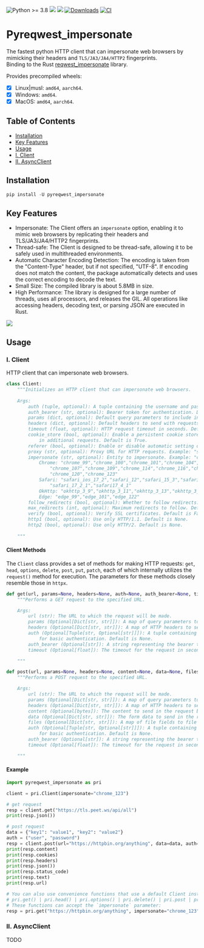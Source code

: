 ![Python >= 3.8](https://img.shields.io/badge/python->=3.8-red.svg) [![](https://badgen.net/github/release/deedy5/pyreqwest-impersonate)](https://github.com/deedy5/pyreqwest-impersonate/releases) [![](https://badge.fury.io/py/pyreqwest_impersonate.svg)](https://pypi.org/project/pyreqwest_impersonate) [![Downloads](https://static.pepy.tech/badge/pyreqwest_impersonate/week)](https://pepy.tech/project/pyreqwest_impersonate) [![CI](https://github.com/deedy5/pyreqwest-impersonate/actions/workflows/CI.yml/badge.svg?branch=main)](https://github.com/deedy5/pyreqwest-impersonate/actions/workflows/CI.yml)
# Pyreqwest_impersonate

The fastest python HTTP client that can impersonate web browsers by mimicking their headers and `TLS/JA3/JA4/HTTP2` fingerprints.</br>
Binding to the Rust [reqwest_impersonate](https://github.com/gngpp/reqwest-impersonate) library.</br>

Provides precompiled wheels:
- [x] Linux|musl:  `amd64`, `aarch64`.
- [x] Windows: `amd64`.
- [x] MacOS:  `amd64`, `aarch64`.

## Table of Contents

- [Installation](#installation)
- [Key Features](#key-features)
- [Usage](#usage)
 - [I. Client](#i-client)
 - [II. AsyncClient](#ii-asyncclient)

## Installation

```python
pip install -U pyreqwest_impersonate
```

## Key Features
- Impersonate: The Client offers an `impersonate` option, enabling it to mimic web browsers by replicating their headers and TLS/JA3/JA4/HTTP2 fingerprints.
- Thread-safe: The Client is designed to be thread-safe, allowing it to be safely used in multithreaded environments.
- Automatic Character Encoding Detection: The encoding is taken from the "Content-Type" header, but if not specified, "UTF-8". If encoding does not match the content, the package automatically detects and uses the correct encoding to decode the text.
- Small Size: The compiled library is about 5.8MB in size.
- High Performance: The library is designed for a large number of threads, uses all processors, and releases the GIL. All operations like accessing headers, decoding text, or parsing JSON are executed in Rust.

![](https://github.com/deedy5/pyreqwest_impersonate/blob/main/benchmark.jpg?raw=true)

## Usage
### I. Client

HTTP client that can impersonate web browsers.
```python
class Client:
    """Initializes an HTTP client that can impersonate web browsers.
    
    Args:
        auth (tuple, optional): A tuple containing the username and password for basic authentication. Default is None.
        auth_bearer (str, optional): Bearer token for authentication. Default is None.
        params (dict, optional): Default query parameters to include in all requests. Default is None.
        headers (dict, optional): Default headers to send with requests. If `impersonate` is set, this will be ignored.
        timeout (float, optional): HTTP request timeout in seconds. Default is 30.
        cookie_store (bool, optional): Enable a persistent cookie store. Received cookies will be preserved and included 
            in additional requests. Default is True.
        referer (bool, optional): Enable or disable automatic setting of the `Referer` header. Default is True.
        proxy (str, optional): Proxy URL for HTTP requests. Example: "socks5://127.0.0.1:9150". Default is None.
        impersonate (str, optional): Entity to impersonate. Example: "chrome_123". Default is None.
            Chrome: "chrome_99","chrome_100","chrome_101","chrome_104","chrome_105","chrome_106","chrome_108", 
                "chrome_107","chrome_109","chrome_114","chrome_116","chrome_117","chrome_118","chrome_119", 
                "chrome_120","chrome_123"
            Safari: "safari_ios_17_2","safari_12","safari_15_3","safari_15_5","safari_15_6_1","safari_16","safari_16_5",
                "safari_17_2_1","safari17_4_1"
            OkHttp: "okhttp_3_9","okhttp_3_11","okhttp_3_13","okhttp_3_14","okhttp_4_9","okhttp_4_10","okhttp_5"
            Edge: "edge_99","edge_101","edge_122"
        follow_redirects (bool, optional): Whether to follow redirects. Default is True.
        max_redirects (int, optional): Maximum redirects to follow. Default 20. Applies if `follow_redirects` is True.
        verify (bool, optional): Verify SSL certificates. Default is False.
        http1 (bool, optional): Use only HTTP/1.1. Default is None.
        http2 (bool, optional): Use only HTTP/2. Default is None.
         
    """
```

#### Client Methods

The `Client` class provides a set of methods for making HTTP requests: `get`, `head`, `options`, `delete`, `post`, `put`, `patch`, each of which internally utilizes the `request()` method for execution. The parameters for these methods closely resemble those in `httpx`.
```python
def get(url, params=None, headers=None, auth=None, auth_bearer=None, timeout=None):
    """Performs a GET request to the specified URL.

    Args:
        url (str): The URL to which the request will be made.
        params (Optional[Dict[str, str]]): A map of query parameters to append to the URL. Default is None.
        headers (Optional[Dict[str, str]]): A map of HTTP headers to send with the request. Default is None.
        auth (Optional[Tuple[str, Optional[str]]]): A tuple containing the username and an optional password 
            for basic authentication. Default is None.
        auth_bearer (Optional[str]): A string representing the bearer token for bearer token authentication. Default is None.
        timeout (Optional[float]): The timeout for the request in seconds. Default is 30.

    """
```
```python
def post(url, params=None, headers=None, content=None, data=None, files=None, auth=None, auth_bearer=None, timeout=None):
    """Performs a POST request to the specified URL.

    Args:
        url (str): The URL to which the request will be made.
        params (Optional[Dict[str, str]]): A map of query parameters to append to the URL. Default is None.
        headers (Optional[Dict[str, str]]): A map of HTTP headers to send with the request. Default is None.
        content (Optional[bytes]): The content to send in the request body as bytes. Default is None.
        data (Optional[Dict[str, str]]): The form data to send in the request body. Default is None.
        files (Optional[Dict[str, str]]): A map of file fields to file paths to be sent as multipart/form-data. Default is None.
        auth (Optional[Tuple[str, Optional[str]]]): A tuple containing the username and an optional password 
            for basic authentication. Default is None.
        auth_bearer (Optional[str]): A string representing the bearer token for bearer token authentication. Default is None.
        timeout (Optional[float]): The timeout for the request in seconds. Default is 30.

    """
```

#### Example

```python
import pyreqwest_impersonate as pri

client = pri.Client(impersonate="chrome_123")

# get request
resp = client.get("https://tls.peet.ws/api/all")
print(resp.json())

# post request
data = {"key1": "value1", "key2": "value2"}
auth = ("user", "password")
resp = client.post(url="https://httpbin.org/anything", data=data, auth=auth)
print(resp.content)
print(resp.cookies)
print(resp.headers)
print(resp.json())
print(resp.status_code)
print(resp.text)
print(resp.url)

# You can also use convenience functions that use a default Client instance under the hood:
# pri.get() | pri.head() | pri.options() | pri.delete() | pri.post | pri.patch | pri.put
# These functions can accept the `impersonate` parameter:
resp = pri.get("https://httpbin.org/anything", impersonate="chrome_123")  
```
### II. AsyncClient

TODO

